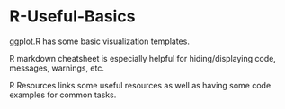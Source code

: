 # R-Useful-Basics

ggplot.R has some basic visualization templates.

R markdown cheatsheet is especially helpful for hiding/displaying code, messages, warnings, etc.

R Resources links some useful resources as well as having some code examples for common tasks. 
